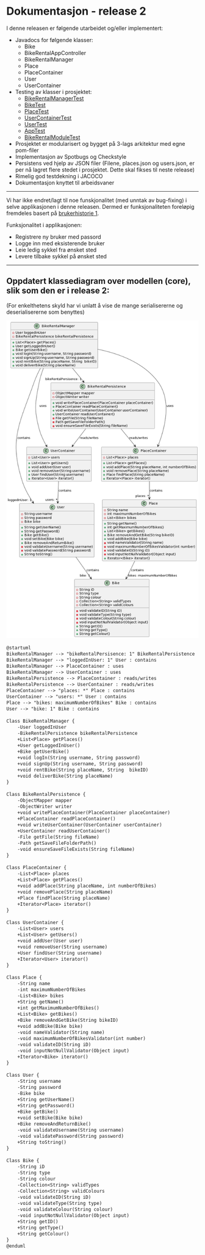 
# Dokumentasjon - release 2

I denne releasen er følgende utarbeidet og/eller implementert:
- Javadocs for følgende klasser:
  - Bike
  - BikeRentalAppController
  - BikeRentalManager
  - Place
  - PlaceContainer
  - User
  - UserContainer
- Testing av klasser i prosjektet:
  - [BikeRentalManagerTest](../2247/core/src/test/java/bikerentalapp/core/BikeRentalManagerTest.java)
  - [BikeTest](../2247/core/src/test/java/bikerentalapp/core/BikeTest.java)
  - [PlaceTest](../2247/core/src/test/java/bikerentalapp/core/PlaceTest.java)
  - [UserContainerTest](../2247/core/src/test/java/bikerentalapp/core/UserContainerTest.java)
  - [UserTest](../2247/core/src/test/java/bikerentalapp/core/UserTest.java)
  - [AppTest](../2247/fxui/src/test/java/bikerentalapp/ui/AppTest.java)
  - [BikeRentalModuleTest](../2247/core/src/test/java/bikerentalapp/json/BikeRentalModuleTest.java)
- Prosjektet er modularisert og bygget på 3-lags arkitektur med egne pom-filer
- Implementasjon av Spotbugs og Checkstyle
- Persistens ved hjelp av JSON filer (Filene, places.json og users.json, er per nå lagret flere stedet i prosjektet. Dette skal fikses til neste release)
- Rimelig god testdekning i JACOCO
- Dokumentasjon knyttet til arbeidsvaner

---

Vi har ikke endret/lagt til noe funskjonalitet (med unntak av bug-fixing) i selve applikasjonen i denne releasen. Dermed er funksjonaliteten foreløpig fremdeles basert på [brukerhistorie 1](../2247/readme.md#brukerhistorie-1).

Funksjonalitet i applikasjonen:
- Registrere ny bruker med passord
- Logge inn med eksisterende bruker
- Leie ledig sykkel fra ønsket sted
- Levere tilbake sykkel på ønsket sted

---

## Oppdatert klassediagram over modellen (core), slik som den er i release 2:

(For enkelthetens skyld  har vi unlatt å vise de mange serialisererne og deserialisererne som benyttes)

![Klassediagram](release2ClassDiagram.png "Klassediagram") 

```plantuml
@startuml
BikeRentalManager --> "bikeRentalPersisence: 1" BikeRentalPersistence
BikeRentalManager --> "loggedInUser: 1" User : contains
BikeRentalManager --> PlaceContainer : uses
BikeRentalManager --> UserContainer : uses
BikeRentalPersistence --> PlaceContainer : reads/writes
BikeRentalPersistence --> UserContainer : reads/writes
PlaceContainer --> "places: *" Place : contains
UserContainer --> "users: *" User : contains
Place --> "bikes: maximumNumberOfBikes" Bike : contains
User --> "bike: 1" Bike : contains

Class BikeRentalManager {
    -User loggedInUser
    -BikeRentalPersistence bikeRentalPersistence
    +List<Place> getPlaces()
    +User getLoggedInUser()
    +Bike getUserBike()
    +void logIn(String username, String password)
    +void signUp(String username, String password)
    +void rentBike(String placeName, String  bikeID)
    +void deliverBike(String placeName)
}

Class BikeRentalPersistence {
    -ObjectMapper mapper
    -ObjectWriter writer
    +void writePlaceContainer(PlaceContainer placeContainer)
    +PlaceContainer readPlaceContainer()
    +void writeUserContainer(UserContainer userContainer)
    +UserContainer readUserContainer()
    -File getFile(String fileName)
    -Path getSaveFileFolderPath()
    -void ensureSaveFileExists(String fileName)
}

Class PlaceContainer {
    -List<Place> places
    +List<Place> getPlaces()
    +void addPlace(String placeName, int numberOfBikes)
    +void removePlace(String placeName)
    +Place findPlace(String placeName)
    +Iterator<Place> iterator()
}

Class UserContainer {
    -List<User> users
    +List<User> getUsers()
    +void addUser(User user)
    +void removeUser(String username)
    +User findUser(String username)
    +Iterator<User> iterator()
}

Class Place {
    -String name
    -int maximumNumberOfBikes
    -List<Bike> bikes
    +String getName()
    +int getMaximumNumberOfBikes()
    +List<Bike> getBikes()
    +Bike removeAndGetBike(String bikeID)
    +void addBike(Bike bike)
    -void nameValidator(String name)
    -void maximumNumberOfBikesValidator(int number)
    -void validateID(String iD)
    -void inputNotNullValidator(Object input)
    +Iterator<Bike> iterator()
}

Class User {
    -String username
    -String password
    -Bike bike
    +String getUserName()
    +String getPassword()
    +Bike getBike()
    +void setBike(Bike bike)
    +Bike removeAndReturnBike()
    -void validateUsername(String username)
    -void validatePassword(String password)
    +String toString()
}

Class Bike {
    -String iD
    -String type
    -String colour
    -Collection<String> validTypes
    -Collection<String> validColours
    -void validateID(String iD)
    -void validateType(String type)
    -void validateColour(String colour)
    -void inputNotNullValidator(Object input)
    +String getID()
    +String getType()
    +String getColour()
}
@enduml
```